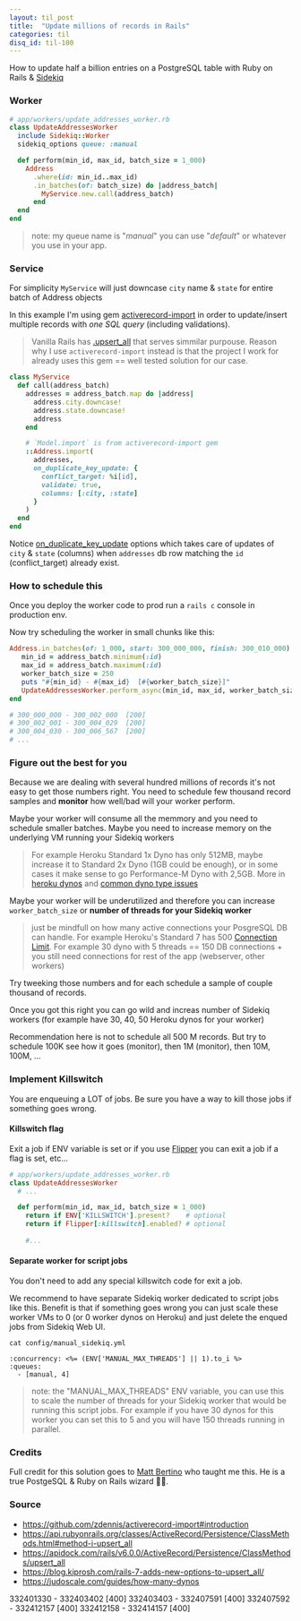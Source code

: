 ```yaml
---
layout: til_post
title:  "Update millions of records in Rails"
categories: til
disq_id: til-100
---
```



How to update half a billion entries on a PostgreSQL table with Ruby on Rails & [Sidekiq](https://github.com/sidekiq/sidekiq)


### Worker


```ruby
# app/workers/update_addresses_worker.rb
class UpdateAddressesWorker
  include Sidekiq::Worker
  sidekiq_options queue: :manual

  def perform(min_id, max_id, batch_size = 1_000)
    Address
      .where(id: min_id..max_id)
      .in_batches(of: batch_size) do |address_batch|
        MyService.new.call(address_batch)
      end
  end
end
```

> note: my queue name is "_manual_" you can use "_default_" or whatever you use in your app.


### Service

For simplicity `MyService` will just downcase `city` name & `state` for entire batch of Address objects

In this example I'm using gem [activerecord-import](https://github.com/zdennis/activerecord-import) in order to update/insert multiple records with *one SQL query* (including validations).

> Vanilla Rails has [.upsert_all](https://api.rubyonrails.org/classes/ActiveRecord/Persistence/ClassMethods.html#method-i-upsert_all) that serves simmilar purpouse.
> Reason why I use `activerecord-import` instead is that the project I work for already uses this gem == well tested solution for our case.


```ruby
class MyService
  def call(address_batch)
    addresses = address_batch.map do |address|
      address.city.downcase!
      address.state.downcase!
      address
    end

    # `Model.import` is from activerecord-import gem
    ::Address.import(
      addresses,
      on_duplicate_key_update: {
        conflict_target: %i[id],
        validate: true,
        columns: [:city, :state]
      }
    )
  end
end
```


Notice [on_duplicate_key_update](https://github.com/zdennis/activerecord-import#duplicate-key-update) options which takes care of updates of `city` & `state` (columns) when `addresses` db row matching the `id` (conflict_target) already exist.

### How to schedule this

Once you deploy the worker code to prod run a `rails c` console in production env.

Now try scheduling the worker in small chunks like this:

```ruby
Address.in_batches(of: 1_000, start: 300_000_000, finish: 300_010_000) do |address_batch|
   min_id = address_batch.minimum(:id)
   max_id = address_batch.maximum(:id)
   worker_batch_size = 250
   puts "#{min_id} - #{max_id}  [#{worker_batch_size}]"
   UpdateAddressesWorker.perform_async(min_id, max_id, worker_batch_size)
end

# 300_000_000 - 300_002_000  [200]
# 300_002_001 - 300_004_029  [200]
# 300_004_030 - 300_006_567  [200]
# ...
```

### Figure out the best for you

Because we are dealing with several hundred millions of records it's not easy to get those numbers right. You need to schedule few thousand record samples and **monitor** how well/bad will your worker perform.

Maybe your worker will consume all the memmory and you need to schedule smaller batches. Maybe you need to increase memory on the underlying VM running your Sidekiq workers

> For example Heroku Standard 1x Dyno has only 512MB, maybe increase it to Standard 2x Dyno (1GB could be enough), or in some cases it make sense to go Performance-M Dyno with 2,5GB. More in [heroku dynos](https://devcenter.heroku.com/articles/dyno-types) and [common dyno type issues](https://judoscale.com/guides/how-many-dynos)

Maybe your worker will be underutilized and therefore you can increase `worker_batch_size` or **number of threads for your Sidekiq worker**

> just be mindfull on how many active connections your PosgreSQL DB can handle.
For example Heroku's Standard 7 has 500 [Connection Limit](https://elements.heroku.com/addons/heroku-postgresql#pricing). For example 30 dyno with 5 threads == 150 DB connections + you still need connections for rest of the app (webserver, other workers)

Try tweeking those numbers and for each schedule a sample of couple thousand of records.

Once you got this right you can go wild and increas number of Sidekiq workers (for example have 30, 40, 50 Heroku dynos for your worker)

Recommendation here is not to schedule all 500 M records. But try to schedule 100K see how it goes (monitor), then 1M (monitor), then 10M, 100M, ...

### Implement Killswitch

You are enqueuing a LOT of jobs. Be sure you have a way to kill those jobs if something goes wrong.

#### Killswitch flag

Exit a job if ENV variable is set or if you use [Flipper](https://github.com/jnunemaker/flipper) you can exit a job if a flag is set, etc...


```ruby
# app/workers/update_addresses_worker.rb
class UpdateAddressesWorker
  # ...

  def perform(min_id, max_id, batch_size = 1_000)
    return if ENV['KILLSWITCH'].present?    # optional
    return if Flipper[:killswitch].enabled? # optional
    
    #...
```

#### Separate worker for script jobs

You don't need to add any special killswitch code for exit a job.

We recommend to have separate Sidekiq worker dedicated to script jobs like this.
Benefit is that if something goes wrong you can just scale these worker VMs to 0 (or 0 worker dynos on Heroku) and just delete the enqued jobs from Sidekiq Web UI.

`cat config/manual_sidekiq.yml`

```
:concurrency: <%= (ENV['MANUAL_MAX_THREADS'] || 1).to_i %>
:queues:
  - [manual, 4]
```

> note: the "MANUAL_MAX_THREADS" ENV variable, you can use this to scale the number of threads for your Sidekiq worker that would be running this script jobs. For example if you have 30 dynos for this worker you can set this to 5 and you will have 150 threads running in parallel.


### Credits

Full credit for this solution goes to  [Matt Bertino](https://github.com/mbbertino) who taught me this. He is a true PostgeSQL & Ruby on Rails wizard 🧙‍♂️.

### Source

* https://github.com/zdennis/activerecord-import#introduction
* https://api.rubyonrails.org/classes/ActiveRecord/Persistence/ClassMethods.html#method-i-upsert_all
* https://apidock.com/rails/v6.0.0/ActiveRecord/Persistence/ClassMethods/upsert_all
* https://blog.kiprosh.com/rails-7-adds-new-options-to-upsert_all/
* https://judoscale.com/guides/how-many-dynos


332401330 - 332403402  [400]
332403403 - 332407591  [400]
332407592 - 332412157  [400]
332412158 - 332414157  [400]
